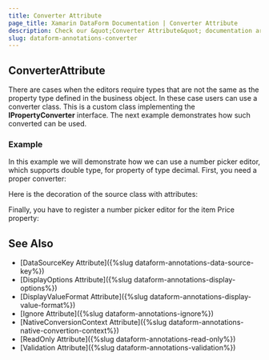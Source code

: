 ```yaml
---
title: Converter Attribute
page_title: Xamarin DataForm Documentation | Converter Attribute
description: Check our &quot;Converter Attribute&quot; documentation article for Telerik DataForm for Xamarin control.
slug: dataform-annotations-converter
---
```


## ConverterAttribute

There are cases when the editors require types that are not the same as the property type defined in the business object. In these case users can use a converter class. This is a custom class implementing the **IPropertyConverter** interface. The next example demonstrates how such converted can be used.

### Example

In this example we will demonstrate how we can use a number picker editor, which supports double type, for property of type decimal. First, you need a proper converter:

<snippet id='dataform-dataannotations-converter-decimaltodoublepropertyconverter'/>

Here is the decoration of the source class with attributes:

<snippet id='dataform-dataannotations-converter-source'/>

Finally, you have to register a number picker editor for the item Price property:

<snippet id='dataform-dataannotations-converter-form'/>
				
## See Also

- [DataSourceKey Attribute]({%slug dataform-annotations-data-source-key%})
- [DisplayOptions Attribute]({%slug dataform-annotations-display-options%})
- [DisplayValueFormat Attribute]({%slug dataform-annotations-display-value-format%})
- [Ignore Attribute]({%slug dataform-annotations-ignore%})
- [NativeConversionContext Attribute]({%slug dataform-annotations-native-convertion-context%})
- [ReadOnly Attribute]({%slug dataform-annotations-read-only%})
- [Validation Attribute]({%slug dataform-annotations-validation%})
